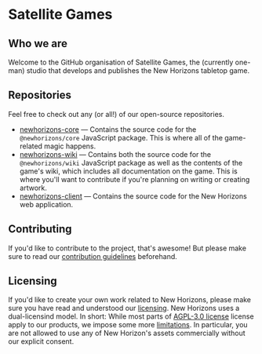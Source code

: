 # Satellite Games

## Who we are

Welcome to the GitHub organisation of Satellite Games, the (currently one-man) studio that develops and publishes the New Horizons tabletop game.

## Repositories

Feel free to check out any (or all!) of our open-source repositories.

- [newhorizons-core](https://github.com/satellite-games/newhorizons-core) — Contains the source code for the `@newhorizons/core` JavaScript package. This is where all of the game-related magic happens.
- [newhorizons-wiki](https://github.com/satellite-games/newhorizons-wiki) — Contains both the source code for the `@newhorizons/wiki` JavaScript package as well as the contents of the game's wiki, which includes all documentation on the game. This is where you'll want to contribute if you're planning on writing or creating artwork.
- [newhorizons-client](https://github.com/satellite-games/newhorizons-client) — Contains the source code for the New Horizons web application.

## Contributing

If you'd like to contribute to the project, that's awesome! But please make sure to read our [contribution guidelines](/CONTRIBUTING.md) beforehand.

## Licensing

If you'd like to create your own work related to New Horizons, please make sure you have read and understood our [licensing](/LICENSE). New Horizons uses a dual-licensind model. In short: While most parts of [AGPL-3.0 license](/LICENSE_APGL-3) license apply to our products, we impose some more [limitations](/LICENSE_NEWHORIZONS). In particular, you are not allowed to use any of New Horizon's assets commercially without our explicit consent.
